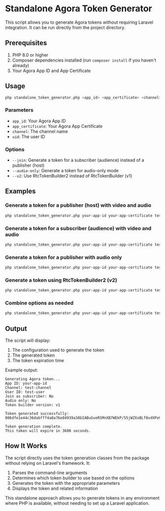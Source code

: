 # Standalone Agora Token Generator

This script allows you to generate Agora tokens without requiring Laravel integration. It can be run directly from the project directory.

## Prerequisites

1. PHP 8.0 or higher
2. Composer dependencies installed (run `composer install` if you haven't already)
3. Your Agora App ID and App Certificate

## Usage

```bash
php standalone_token_generator.php <app_id> <app_certificate> <channel> <uid> [--join] [--audio-only] [--v2]
```

### Parameters

- `app_id`: Your Agora App ID
- `app_certificate`: Your Agora App Certificate
- `channel`: The channel name
- `uid`: The user ID

### Options

- `--join`: Generate a token for a subscriber (audience) instead of a publisher (host)
- `--audio-only`: Generate a token for audio-only mode
- `--v2`: Use RtcTokenBuilder2 instead of RtcTokenBuilder (v1)

## Examples

### Generate a token for a publisher (host) with video and audio

```bash
php standalone_token_generator.php your-app-id your-app-certificate test-channel test-user
```

### Generate a token for a subscriber (audience) with video and audio

```bash
php standalone_token_generator.php your-app-id your-app-certificate test-channel test-user --join
```

### Generate a token for a publisher with audio only

```bash
php standalone_token_generator.php your-app-id your-app-certificate test-channel test-user --audio-only
```

### Generate a token using RtcTokenBuilder2 (v2)

```bash
php standalone_token_generator.php your-app-id your-app-certificate test-channel test-user --v2
```

### Combine options as needed

```bash
php standalone_token_generator.php your-app-id your-app-certificate test-channel test-user --join --audio-only --v2
```

## Output

The script will display:
1. The configuration used to generate the token
2. The generated token
3. The token expiration time

Example output:
```
Generating Agora token...
App ID: your-app-id
Channel: test-channel
User ID: test-user
Join as subscriber: No
Audio only: No
Token builder version: v1

Token generated successfully:
006dfe1e44c36dabfff4a0a76e84939a38bIABuGveRSMnXB7WEkP/55jWZXxBLf8vdXPo9539cDggZ4AAAAAEAAQB7ImV4cCI6MTY0NjIzOTAyMiwiaWF0IjoxNjQ2MjM1NDIyLCJjaGFubmVsIjoiY2hhbm5lbC1uYW1lIiwidWlkIjoidXNlci1pZCJ9

Token generation complete.
This token will expire in 3600 seconds.
```

## How It Works

The script directly uses the token generation classes from the package without relying on Laravel's framework. It:

1. Parses the command-line arguments
2. Determines which token builder to use based on the options
3. Generates the token with the appropriate parameters
4. Displays the token and related information

This standalone approach allows you to generate tokens in any environment where PHP is available, without needing to set up a Laravel application.